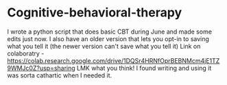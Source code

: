# Cognitive-behavioral-therapy
I wrote a python script that does basic CBT during June and made some edits just now.
I also have an older version that lets you opt-in to saving what you tell it (the newer version can't save what you tell it)
Link on colaboratry - https://colab.research.google.com/drive/1DQSr4HRNfOprBEBNMcm4jE1TZ9WMJc0Z?usp=sharing
LMK what you think! I found writing and using it was sorta cathartic when I needed it. 
